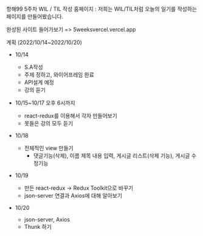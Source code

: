 

항해99 5주차  WIL / TIL 작성 홈페이지
: 저희는 WIL/TIL처럼 오늘의 일기를 작성하는 페이지를 만들어봤습니다.

완성된 사이트 들어가보기
=> 5weeksvercel.vercel.app

계획 (2022/10/14~2022/10/20)

- 10/14
    - S.A작성
    - 주제 정하고, 와이어프레임 완료
    - API설계 예정
    - 강의 듣기
- 10/15~10/17 오후 6시까지
    - react-redux를 이용해서 각자 만들어보기
    - 못들은 강의 모두 듣기
- 10/18
    - 전체적인 view 만들기
        - 댓글기능(삭제), 이름 제목 내용 입력, 게시글 리스트(삭제 기능), 게시글 수정기능
- 10/19
    - 만든 react-redux → Redux Toolkit으로 바꾸기
    - json-server 연결과 Axios에 대해 알아보기
        
- 10/20
    - json-server, Axios
    - Thunk 하기
